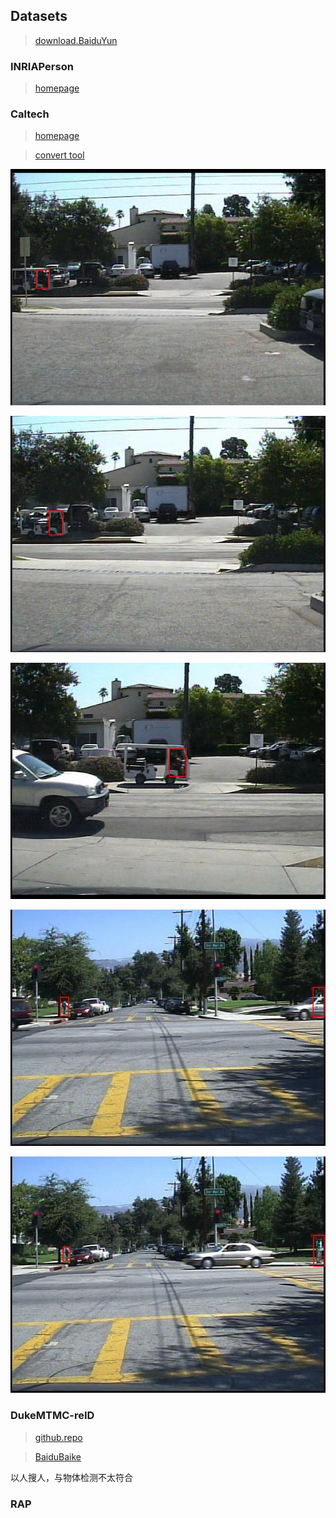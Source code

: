 ## Datasets

> [download.BaiduYun](https://pan.baidu.com/s/1_gYK6iXQDxJnRwlmiTagFw)

### INRIAPerson

> [homepage](http://pascal.inrialpes.fr/data/human/)

### Caltech

> [homepage](http://www.vision.caltech.edu/Image_Datasets/CaltechPedestrians/)

> [convert tool](https://github.com/hizhangp/caltech-pedestrian-converter)

![img1](mini_image_anno/img10000161.jpg)

![img2](mini_image_anno/img10000188.jpg)

![img3](mini_image_anno/img10000290.jpg)

![img4](mini_image_anno/img10001019.jpg)

![img5](mini_image_anno/img10001031.jpg)

### DukeMTMC-reID

> [github.repo](https://github.com/layumi/DukeMTMC-reID_evaluation)

> [BaiduBaike](https://baike.baidu.com/item/%E8%A1%8C%E4%BA%BA%E9%87%8D%E8%AF%86%E5%88%AB/20815009?fr=aladdin#5)

以人搜人，与物体检测不太符合

### RAP